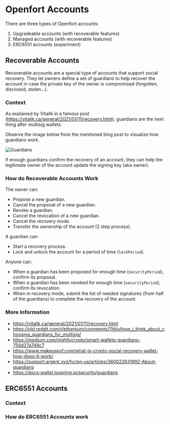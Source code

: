 # Openfort Accounts

There are three types of Openfort accounts:
1. Upgradeable accounts (with recoverable features)
2. Managed accounts (with recoverable features)
3. ERC6551 accounts (experiment)

## Recoverable Accounts
Recoverable accounts are a special type of accounts that support social recovery.
They let owners define a set of guardians to help recover the account in case the private key of the owner is compromised (forgotten, disclosed, stolen...).

### Context 

As explained by Vitalik in a famous post (https://vitalik.ca/general/2021/01/11/recovery.html), guardians are the next thing after multisig wallets.

Observe the image below from the mentioned blog post to visualize how guardians work.

![Guardians][guardians-image]

[guardians-image]: ../../../.github/img/guardiansDiagramVitalik.png

If enough guardians confirm the recovery of an account, they can help the legitimate owner of the account update the signing key (aka owner).

### How do Recoverable Accounts Work

The owner can:
 - Propose a new guardian.
 - Cancel the proposal of a new guardian.
 - Revoke a guardian.
 - Cancel the revocation of a new guardian.
 - Cancel the recovery mode.
 - Transfer the ownership of the account (2 step process).

A guardian can:
 - Start a recovery process.
 - Lock and unlock the account for a period of time (`lockPeriod`).

Anyone can:
 - When a guardian has been proposed for enough time (`securityPeriod`), confirm its proposal.
 - When a guardian has been revoked for enough time (`securityPeriod`), confirm its revocation.
 - When in recovery mode, submit the list of needed signatures (from half of the guardians) to complete the recovery of the account.


### More Information
 - https://vitalik.ca/general/2021/01/11/recovery.html
 - https://old.reddit.com/r/ethereum/comments/11tijiv/how_i_think_about_choosing_guardians_for_multisig/
 - https://medium.com/nightlycrypto/smart-wallets-guardians-756d27a749c7
 - https://www.makeuseof.com/what-is-crypto-social-recovery-wallet-how-does-it-work/
 - https://support.argent.xyz/hc/en-us/articles/360022631992-About-guardians
 - https://docs-wallet.loopring.io/security/guardians

## ERC6551 Accounts

### Context 

### How do ERC6551 Accounts work

